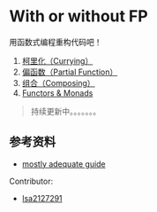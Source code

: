 With or without FP
==================

用函数式编程重构代码吧！

1.	[柯里化（Currying）](./curry)
2.	[偏函数（Partial Function）](./partial)
3.	[组合（Composing）](./compose)
4.	[Functors & Monads](./functor)

> 持续更新中。。。。。。。

参考资料
--------

-	[mostly adequate guide](https://drboolean.gitbooks.io/mostly-adequate-guide)

Contributor:

-	[lsa2127291](https://github.com/lsa2127291)
